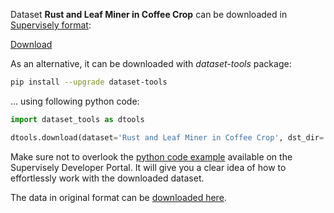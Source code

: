Dataset **Rust and Leaf Miner in Coffee Crop** can be downloaded in [Supervisely format](https://developer.supervisely.com/api-references/supervisely-annotation-json-format):

 [Download](https://assets.supervisely.com/remote/eyJsaW5rIjogImZzOi8vYXNzZXRzLzIyNzFfUnVzdCBhbmQgTGVhZiBNaW5lciBpbiBDb2ZmZWUgQ3JvcC9ydXN0LWFuZC1sZWFmLW1pbmVyLWluLWNvZmZlZS1jcm9wLURhdGFzZXROaW5qYS50YXIiLCAic2lnIjogIldZWnR6Y3ZiY3NCeEZESkFXSXdUclRzZ045b0U1elRsb1A2LzA2ZnhRN1U9In0=)

As an alternative, it can be downloaded with *dataset-tools* package:
``` bash
pip install --upgrade dataset-tools
```

... using following python code:
``` python
import dataset_tools as dtools

dtools.download(dataset='Rust and Leaf Miner in Coffee Crop', dst_dir='~/dataset-ninja/')
```
Make sure not to overlook the [python code example](https://developer.supervisely.com/getting-started/python-sdk-tutorials/iterate-over-a-local-project) available on the Supervisely Developer Portal. It will give you a clear idea of how to effortlessly work with the downloaded dataset.

The data in original format can be [downloaded here](https://prod-dcd-datasets-cache-zipfiles.s3.eu-west-1.amazonaws.com/vfxf4trtcg-5.zip).